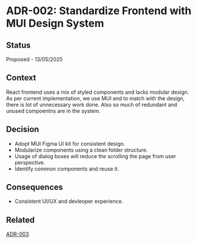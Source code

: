 # ADR-002: Standardize Frontend with MUI Design System

## Status

Proposed - 13/05/2025

## Context

React frontend uses a mix of styled components and lacks modular design. As per current implementation, we use MUI and to match with the design, there is lot of unnecessary work done. Also so much of redundant and unused compoentns are in the system.

## Decision

- Adopt MUI Figma UI kit for consistent design.
- Modularize components using a clean folder structure.
- Usage of dialog boxes will reduce the scrolling the page from user perspective.
- Identify common components and reuse it.

## Consequences

- Consistent UI/UX and devleoper experience.

## Related

[ADR-003](./0003-convert-long-forms.md)
